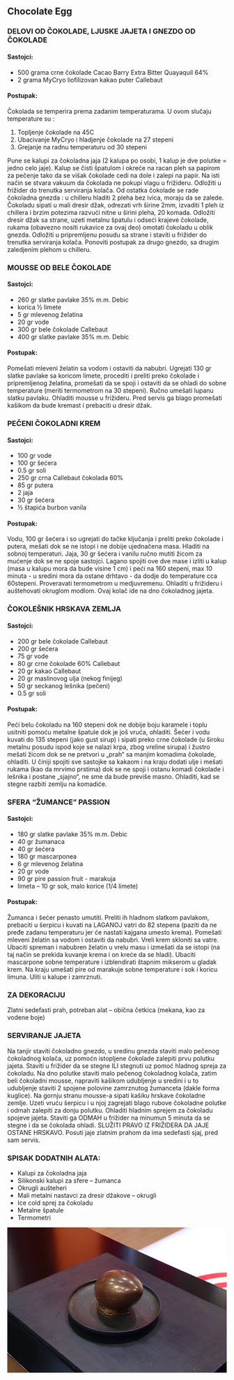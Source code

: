 ## Chocolate Egg

### DELOVI OD ČOKOLADE, LJUSKE JAJETA I GNEZDO OD ČOKOLADE
#### Sastojci:
- 500 grama crne čokolade Cacao Barry Extra Bitter Quayaquil 64%
- 2 grama MyCryo liofilizovan kakao puter Callebaut

#### Postupak:
Čokolada se temperira prema zadanim temperaturama.
U ovom slučaju temperature su :
1. Topljenje čokolade na 45C
2. Ubacivanje MyCryo i hladjenje čokolade na 27 stepeni
3. Grejanje na radnu temperaturu od 30 stepeni

Pune se kalupi za čokoladna jaja (2 kalupa po osobi, 1 kalup je dve polutke = jedno celo jaje).
Kalup se čisti špatulom i okreće na racan pleh sa papirom za pečenje tako da se višak čokolade cedi na dole i zalepi na papir. Na isti način se stvara vakuum da čokolada ne pokupi vlagu u frižideru.
Odložiti u frižider do trenutka serviranja kolača.
Od ostatka čokolade se rade čokoladna gnezda : u chilleru hladiti 2 pleha bez ivica, moraju da se zalede. Čokoladu sipati u mali dresir džak, odrezati vrh širine 2mm, izvaditi 1 pleh iz chillera i brzim potezima razvući nitne u širini pleha, 20 komada.
Odložiti dresir džak sa strane, uzeti metalnu špatulu i odseći krajeve čokolade, rukama (obavezno nositi rukavice za ovaj deo) omotati čokoladu u oblik gnezda.
Odložiti u pripremljenu posudu sa strane i staviti u frižider do trenutka serviranja kolača.
Ponoviti postupak za drugo gnezdo, sa drugim zaledjenim plehom u chilleru.

### MOUSSE OD BELE ČOKOLADE
#### Sastojci:
- 260 gr slatke pavlake 35% m.m. Debic
- korica ½ limete
- 5 gr mlevenog želatina
- 20 gr vode
- 300 gr bele čokolade Callebaut
- 400 gr slatke pavlake 35% m.m. Debic

#### Postupak:
Pomešati mleveni želatin sa vodom i ostaviti da nabubri. Ugrejati 130 gr slatke pavlake sa koricom limete, procediti i preliti preko čokolade i pripremljenog želatina, promešati da se spoji i ostaviti da se ohladi do sobne temperature (meriti termometrom na 30 stepeni).
Ručno umešati lupanu slatku pavlaku. Ohladiti mousse u frižideru.
Pred servis ga blago promešati kašikom da bude kremast i prebaciti u dresir džak.

### PEČENI ČOKOLADNI KREM
#### Sastojci:
- 100 gr vode
- 100 gr šećera
- 0.5 gr soli
- 250 gr crna Callebaut čokolada 60%
- 85 gr putera
- 2 jaja
- 30 gr šećera
- ½ štapića burbon vanila

#### Postupak:
Vodu, 100 gr šećera i so ugrejati do tačke ključanja i preliti preko čokolade i putera, mešati dok se ne istopi i ne dobije ujednačena masa. Hladiti na sobnoj temperaturi.
Jaja, 30 gr šećera i vanilu ručno mutiti žicom za mućenje dok se ne spoje sastojci. Lagano spojiti ove dve mase i izliti u kalup (masa u kalupu mora da bude visine 1 cm) i peći na 160 stepeni, max 10 minuta - u sredini mora da ostane drhtavo - da dodje do temperature cca 60stepeni. Proveravati termometrom u medjuvremenu.
Ohladiti u frižideru i auštehovati okruglom modlom.
Ovaj kolač ide na dno čokoladnog jajeta.

###  ČOKOLEŠNIK HRSKAVA ZEMLJA
#### Sastojci:
- 200 gr bele čokolade Callebaut
- 200 gr šećera
- 75 gr vode
- 80 gr crne čokolade 60% Callebaut
- 20 gr kakao Callebaut
- 20 gr maslinovog ulja (nekog finijeg)
- 50 gr seckanog lešnika (pečeni)
- 0.5 gr soli
#### Postupak:
Peći belu čokoladu na 160 stepeni dok ne dobije boju karamele i toplu usitniti pomoću metalne špatule dok je još vruća, ohladiti. 
Šećer i vodu kuvati do 135 stepeni (jako gust sirup) i sipati preko crne čokolade (u široku metalnu posudu ispod koje se nalazi krpa, zbog vreline sirupa) i žustro mešati žicom dok se ne pretvori u „prah“ sa manjim komadima čokolade, ohladiti.
U činiji spojiti sve sastojke sa kakaom i na kraju dodati ulje i mešati rukama (kao da mrvimo prstima) dok se ne spoji i ostanu komadi čokolade i lešnika i postane „sjajno“, ne sme da bude previše masno.
Ohladiti, kad se stegne razbiti zemlju na komadiće.

### SFERA “ŽUMANCE” PASSION
#### Sastojci:
- 180 gr slatke pavlake 35% m.m. Debic
- 40 gr žumanaca
- 40 gr šećera
- 180 gr mascarponea
- 6 gr mlevenog želatina
- 20 gr vode
- 90 gr pire passion fruit - marakuja
- limeta – 10 gr sok, malo korice (1/4 limete) 

#### Postupak:
Žumanca i šećer penasto umutiti. Preliti ih hladnom slatkom pavlakom, prebaciti u šerpicu i kuvati na LAGANOJ vatri do 82 stepena (paziti da ne pređe zadanu temperaturu jer će nastati kajgana umesto krema).
Pomešati mleveni želatin sa vodom i ostaviti da nabubri.
Vreli krem skloniti sa vatre.
Ubaciti spreman i nabubren želatin u vrelu masu i izmešati da se istopi (na taj način se prekida kuvanje krema i on kreće da se hladi).
Ubaciti mascarpone sobne temperature i izblendirati štapnim mikserom u gladak krem.
Na kraju umešati pire od marakuje sobne temperature i sok i koricu limuna.
Uliti u kalupe i zamrznuti.

### ZA DEKORACIJU
Zlatni sedefasti prah, potreban alat – obična četkica (mekana, kao za vodene boje)
### SERVIRANJE JAJETA
Na tanjir staviti čokoladno gnezdo, u sredinu gnezda staviti malo pečenog čokoladnog kolača, uz pomoćn istopljene čokolade zalepiti prvu polutku jajeta.
Staviti u frižider da se stegne ILI stegnuti uz pomoć hladnog spreja za čokoladu.
Na dno polutke staviti malo pečenog čokoladnog kolača, zatim beli čokoladni mousse, napraviti kašikom udubljenje u sredini i u to udubljenje staviti 2 spojene polovine zamrznutog žumanceta (dakle forma kuglice).
Na gornju stranu mousse-a sipati kašiku hrskave čokoladne zemlje.
Uzeti vruću šerpicu i u njoj zagrejati blago rubove čokoladne polutke i odmah zalepiti za donju polutku. Ohladiti hladnim sprejem za čokoladu spojeve jajeta.
Staviti ga ODMAH u frižider na minumun 5 minuta da se stegne i da se čokolada ohladi.
SLUŽITI PRAVO IZ FRIŽIDERA DA JAJE OSTANE HRSKAVO.
Posuti jaje zlatnim prahom da ima sedefasti sjaj, pred sam servis.

### SPISAK DODATNIH ALATA:
- Kalupi za čokoladna jaja
- Silikonski kalupi za sfere – žumanca
- Okrugli aušteheri
- Mali metalni nastavci za dresir džakove – okrugli
- Ice cold sprej za čokoladu
- Metalne špatule
- Termometri

![ChocolateEgg](slike/ChocolateEgg.jpg)
